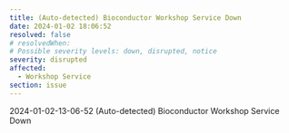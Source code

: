 ```yaml
---
title: (Auto-detected) Bioconductor Workshop Service Down
date: 2024-01-02 18:06:52
resolved: false
# resolvedWhen: 
# Possible severity levels: down, disrupted, notice
severity: disrupted
affected:
  - Workshop Service
section: issue
---
```


2024-01-02-13-06-52 (Auto-detected) Bioconductor Workshop Service Down

